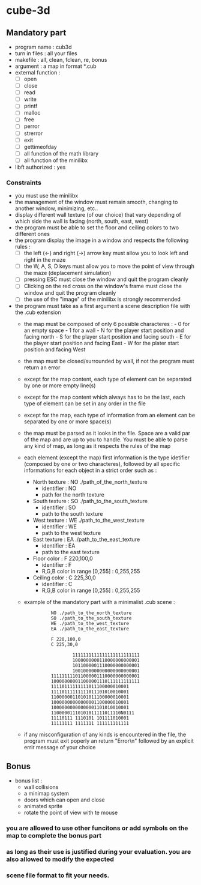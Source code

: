 # cube-3d

## Mandatory part

- program name : cub3d
- turn in files : all your files
- makefile : all, clean, fclean, re, bonus
- argument : a map in format *.cub
- external function :
    - [ ] open
    - [ ] close
    - [ ] read
    - [ ] write
    - [ ] printf
    - [ ] malloc
    - [ ] free
    - [ ] perror
    - [ ] strerror
    - [ ] exit
    - [ ] gettimeofday
    - [ ] all function of the math library
    - [ ] all function of the minilibx

- libft authorized : yes

### Constraints

- you must use the minilibx
- the management of the window must remain smooth, changing to another window, minimizing, etc..
- display different wall texture (of our choice) that vary depending of which side the wall is facing
(north, south, east, west)
- the program must be able to set the floor and ceiling colors to two different ones
- the program display the image in a window and respects the following rules :
    - [ ] the left (<-) and right (->) arrow key must allow you to look left and right in the maze
    - [ ] the W, A, S, D keys must allow you to move the point of view through the maze (deplacement simulation)
    - [ ] pressing ESC must close the window and quit the program cleanly
    - [ ] Clicking on the red cross on the window's frame must close the window and quit the program cleanly
    - [ ] the use of the "image" of the minilibx is strongly recommended

- the program must take as a first argument a scene description file with the .cub extension
    - the map must be composed of only 6 possible characteres :
            - 0 for an empty space
            - 1 for a wall
            - N for the player start position and facing north
            - S for the player start position and facing south
            - E for the player start position and facing East
            - W for the plater start position and facing West
    - the map must be closed/surrounded by wall, if not the program must return an error
    - except for the map content, each type of element can be separated by one or more empty line(s)
    - except for the map content which always has to be the last, each type of element can be set
    in any order in the file
    - except for the map, each type of information from an element can be separated by one or more space(s)
    - the map must be parsed as it looks in the file. Space are a valid par of the map and are up to you
    to handle. You must be able to parse any kind of map, as long as it respects the rules of the map

    - each element (except the map) first information is the type idetifier (composed by one or two characteres),
    followed by all specific informations for each object in a strict order such as :
        - North texture :
            NO ./path_of_the_north_texture
            - identifier : NO 
            - path for the north texture
        - South texture :
            SO ./path_to_the_south_texture
            - identifier : SO
            - path to the south texture
        - West texture : 
            WE ./path_to_the_west_texture
            - identifier : WE
            - path to the west texture
        - East texture :
            EA ./path_to_the_east_texture
            - identifier : EA
            - path to the east texture
        - Floor color :
            F 220,100,0
            - identifier : F
            - R,G,B color in range [0,255] : 0,255,255 
        - Ceiling color :
            C 225,30,0
            - identifier : C 
            - R,G,B color in range [0,255] : 0,255,255 
    - example of the mandatory part with a minimalist .cub scene :

                    NO ./path_to_the_north_texture
                    SO ./path_to_the_south_texture
                    WE ./path_to_the_west_texture
                    EA ./path_to_the_east_texture

                    F 220,100,0
                    C 225,30,0

                            1111111111111111111111111
                            1000000000110000000000001
                            1011000001110000000000001
                            1001000000000000000000001
                    111111111011000001110000000000001
                    100000000011000001110111111111111
                    11110111111111011100000010001
                    11110111111111011101010010001
                    11000000110101011100000010001
                    10000000000000001100000010001
                    10000000000000001101010010001
                    11000001110101011111011110N0111
                    11110111 1110101 101111010001
                    11111111 1111111 111111111111

    - if any misconfiguration of any kinds is encountered in the file, the program
    must exit poperly an return "Error\n" followed by an explicit errir message of your choice


## Bonus 

- bonus list :
    - wall collisions
    - a minimap system
    - doors which can open and close
    - animated sprite
    - rotate the point of view with te mouse

### you are allowed to use other funcitons or add symbols on the map to complete the bonus part 
### as long as their use is justified during your evaluation. you are also allowed to modify the expected
### scene file format to fit your needs.
